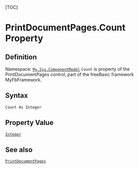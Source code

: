 [TOC]
# PrintDocumentPages.Count Property

## Definition
Namespace: [`My.Sys.ComponentModel`](My.Sys.ComponentModel.md)
`Count` is property of the PrintDocumentPages control, part of the freeBasic framework MyFbFramework.
## Syntax
```freeBasic
Count As Integer
```
## Property Value
[`Integer`]("https://www.freebasic.net/wiki/KeyPgInteger")
## See also
[`PrintDocumentPages`](PrintDocumentPages.md)
